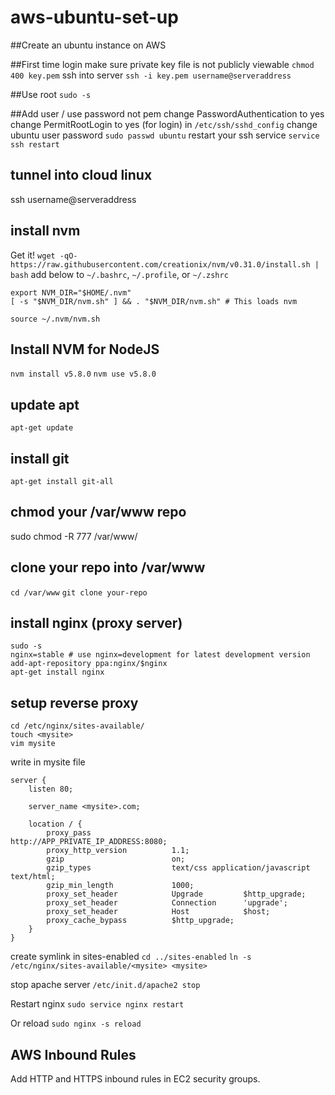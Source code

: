 # aws-ubuntu-set-up

##Create an ubuntu instance on AWS

##First time login
make sure private key file is not publicly viewable
```chmod 400 key.pem```
ssh into server
```ssh -i key.pem username@serveraddress```

##Use root
```sudo -s```

##Add user / use password not pem
change PasswordAuthentication to yes
change PermitRootLogin to yes (for login)
in ```/etc/ssh/sshd_config```
change ubuntu user password
```sudo passwd ubuntu```
restart your ssh service
```service ssh restart```

## tunnel into cloud linux 
ssh username@serveraddress
## install nvm
Get it!
```wget -qO- https://raw.githubusercontent.com/creationix/nvm/v0.31.0/install.sh | bash```
add below to ```~/.bashrc```, ```~/.profile```, or ```~/.zshrc```
```
export NVM_DIR="$HOME/.nvm"
[ -s "$NVM_DIR/nvm.sh" ] && . "$NVM_DIR/nvm.sh" # This loads nvm
```
```source ~/.nvm/nvm.sh```
## Install NVM for NodeJS
```nvm install v5.8.0```
```nvm use v5.8.0```
## update apt
```apt-get update```
## install git
```apt-get install git-all```

## chmod your /var/www repo
sudo chmod -R 777 /var/www/

## clone your repo into /var/www
```cd /var/www```
```git clone your-repo```

## install nginx (proxy server)
```
sudo -s
nginx=stable # use nginx=development for latest development version
add-apt-repository ppa:nginx/$nginx
apt-get install nginx
```

## setup reverse proxy 
```
cd /etc/nginx/sites-available/
touch <mysite>
vim mysite
```

write in mysite file

```
server {
    listen 80;

    server_name <mysite>.com;

    location / {
        proxy_pass                  http://APP_PRIVATE_IP_ADDRESS:8080;
        proxy_http_version          1.1;
        gzip                        on;
        gzip_types                  text/css application/javascript text/html;
        gzip_min_length             1000;
        proxy_set_header            Upgrade         $http_upgrade;
        proxy_set_header            Connection      'upgrade';
        proxy_set_header            Host            $host;
        proxy_cache_bypass          $http_upgrade;
    }
}
```

create symlink in sites-enabled
```cd ../sites-enabled```
```ln -s /etc/nginx/sites-available/<mysite> <mysite>```

stop apache server
```/etc/init.d/apache2 stop```

Restart nginx
```sudo service nginx restart```

Or reload
```sudo nginx -s reload```

## AWS Inbound Rules

Add HTTP and HTTPS inbound rules in EC2 security groups.



